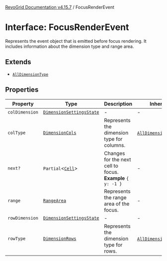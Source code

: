[RevoGrid Documentation v4.15.7](README.md) / FocusRenderEvent

# Interface: FocusRenderEvent

Represents the event object that is emitted before focus rendering.
It includes information about the dimension type and range area.

## Extends

- [`AllDimensionType`](Interface.AllDimensionType.md)

## Properties

| Property | Type | Description | Inherited from | Defined in |
| ------ | ------ | ------ | ------ | ------ |
| `colDimension` | [`DimensionSettingsState`](Interface.DimensionSettingsState.md) | - | - | [src/types/interfaces.ts:809](https://github.com/revolist/revogrid/blob/4b66617ba213e84ecc08d523780ce49415de163a/src/types/interfaces.ts#L809) |
| `colType` | [`DimensionCols`](TypeAlias.DimensionCols.md) | Represents the dimension type for columns. | [`AllDimensionType`](Interface.AllDimensionType.md).`colType` | [src/types/interfaces.ts:788](https://github.com/revolist/revogrid/blob/4b66617ba213e84ecc08d523780ce49415de163a/src/types/interfaces.ts#L788) |
| `next?` | `Partial`\<[`Cell`](Interface.Cell.md)\> | Changes for the next cell to focus. **Example** `{ y: -1 }` | - | [src/types/interfaces.ts:814](https://github.com/revolist/revogrid/blob/4b66617ba213e84ecc08d523780ce49415de163a/src/types/interfaces.ts#L814) |
| `range` | [`RangeArea`](TypeAlias.RangeArea.md) | Represents the range area of the focus. | - | [src/types/interfaces.ts:805](https://github.com/revolist/revogrid/blob/4b66617ba213e84ecc08d523780ce49415de163a/src/types/interfaces.ts#L805) |
| `rowDimension` | [`DimensionSettingsState`](Interface.DimensionSettingsState.md) | - | - | [src/types/interfaces.ts:807](https://github.com/revolist/revogrid/blob/4b66617ba213e84ecc08d523780ce49415de163a/src/types/interfaces.ts#L807) |
| `rowType` | [`DimensionRows`](TypeAlias.DimensionRows.md) | Represents the dimension type for rows. | [`AllDimensionType`](Interface.AllDimensionType.md).`rowType` | [src/types/interfaces.ts:783](https://github.com/revolist/revogrid/blob/4b66617ba213e84ecc08d523780ce49415de163a/src/types/interfaces.ts#L783) |
